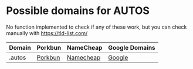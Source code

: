 # Possible domains for AUTOS

No function implemented to check if any of these work, but you can check manually with https://tld-list.com/

| Domain | Porkbun | NameCheap | Google Domains |
|---|---|---|---|
| .autos | [Porkbun](https://porkbun.com/checkout/search?prb=e814663da1&tlds=&idnLanguage=&search=search&q=.autos) | [Namecheap](https://www.namecheap.com/domains/registration/results/?domain=.autos) | [Google](https://domains.google.com/registrar/search?searchTerm=.autos) |
